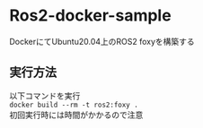 # Ros2-docker-sample

DockerにてUbuntu20.04上のROS2 foxyを構築する <br>

## 実行方法

以下コマンドを実行 <br>
`docker build --rm -t ros2:foxy .` <br>
初回実行時には時間がかかるので注意 <br>
